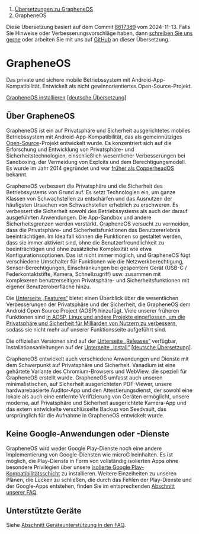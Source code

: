 <nav aria-label="breadcrumb">
	<ol class="breadcrumb">
		<li class="breadcrumb-item"><a href="grapheneos-preface.html">Übersetzungen zu GrapheneOS</a></li>
		<li class="breadcrumb-item active" aria-current="page">GrapheneOS</li>
	</ol>
</nav>

<div class="alert alert-primary">
	Diese Übersetzung basiert auf dem Commit <a href="https://github.com/GrapheneOS/grapheneos.org/blob/86173d96cb235a9ed6960a8b63a0326808e13033/static/index.html">86173d9</a> vom 2024-11-13. Falls Sie Hinweise oder Verbesserungsvorschläge haben, dann <a href="contact.html">schreiben Sie uns gerne</a> oder arbeiten Sie mit uns auf <a href="https://github.com/dys2p/websites/blob/main/dys2p.com/grapheneos-index/de.md">GitHub</a> an dieser Übersetzung.
</div>

<!--
Copyright © 2014-2025 GrapheneOS

Permission is hereby granted, free of charge, to any person obtaining a copy
of this software and associated documentation files (the "Software"), to deal
in the Software without restriction, including without limitation the rights
to use, copy, modify, merge, publish, distribute, sublicense, and/or sell
copies of the Software, and to permit persons to whom the Software is
furnished to do so, subject to the following conditions:

The above copyright notice and this permission notice shall be included in
all copies or substantial portions of the Software.

THE SOFTWARE IS PROVIDED "AS IS", WITHOUT WARRANTY OF ANY KIND, EXPRESS OR
IMPLIED, INCLUDING BUT NOT LIMITED TO THE WARRANTIES OF MERCHANTABILITY,
FITNESS FOR A PARTICULAR PURPOSE AND NONINFRINGEMENT. IN NO EVENT SHALL THE
AUTHORS OR COPYRIGHT HOLDERS BE LIABLE FOR ANY CLAIM, DAMAGES OR OTHER
LIABILITY, WHETHER IN AN ACTION OF CONTRACT, TORT OR OTHERWISE, ARISING FROM,
OUT OF OR IN CONNECTION WITH THE SOFTWARE OR THE USE OR OTHER DEALINGS IN
THE SOFTWARE.

https://grapheneos.org/LICENSE.txt
-->

<h1 id="grapheneos">GrapheneOS</h1>

Das private und sichere mobile Betriebssystem mit Android-App-Kompatibilität. Entwickelt als nicht gewinnorientiertes Open-Source-Projekt.

[GrapheneOS installieren](https://grapheneos.org/install/) [[deutsche Übersetzung](grapheneos-install.html)]

<h2 id="about">Über GrapheneOS</h2>

GrapheneOS ist ein auf Privatsphäre und Sicherheit ausgerichtetes mobiles Betriebssystem mit Android-App-Kompatibilität, das als gemeinnütziges [Open-Source](https://grapheneos.org/source)-Projekt entwickelt wurde. Es konzentriert sich auf die Erforschung und Entwicklung von Privatsphäre- und Sicherheitstechnologien, einschließlich wesentlicher Verbesserungen bei Sandboxing, der Vermeidung von Exploits und dem Berechtigungsmodell. Es wurde im Jahr 2014 gegründet und war [früher als CopperheadOS](https://grapheneos.org/history/copperheados) bekannt.

GrapheneOS verbessert die Privatsphäre und die Sicherheit des Betriebssystems von Grund auf. Es setzt Technologien ein, um ganze Klassen von Schwachstellen zu entschärfen und das Ausnutzen der häufigsten Ursachen von Schwachstellen erheblich zu erschweren. Es verbessert die Sicherheit sowohl des Betriebssystems als auch der darauf ausgeführten Anwendungen. Die App-Sandbox und andere Sicherheitsgrenzen werden verstärkt. GrapheneOS versucht zu vermeiden, dass die Privatsphäre- und Sicherheitsfunktionen das Benutzererlebnis beeinträchtigen. Im Idealfall können die Funktionen so gestaltet werden, dass sie immer aktiviert sind, ohne die Benutzerfreundlichkeit zu beeinträchtigen und ohne zusätzliche Komplexität wie etwa Konfigurationsoptionen. Das ist nicht immer möglich, und GrapheneOS fügt verschiedene Umschalter für Funktionen wie die Netzwerkberechtigung, Sensor-Berechtigungen, Einschränkungen bei gesperrtem Gerät (USB-C / Federkontaktstifte, Kamera, Schnellzugriff) usw. zusammen mit komplexeren benutzerseitigen Privatsphäre- und Sicherheitsfunktionen mit eigener Benutzeroberfläche hinzu.

Die [Unterseite „Features“](https://grapheneos.org/features) bietet einen Überblick über die wesentlichen Verbesserungen der Privatsphäre und der Sicherheit, die GrapheneOS dem Android Open Source Project (AOSP) hinzufügt. Viele unserer früheren Funktionen sind [in AOSP, Linux und andere Projekte eingeflossen, um die Privatsphäre und Sicherheit für Milliarden von Nutzern zu verbessern](https://grapheneos.org/faq#upstream), sodass sie nicht mehr auf unserer Funktionsseite aufgeführt sind.

Die offiziellen Versionen sind auf der [Unterseite „Releases“](https://grapheneos.org/releases) verfügbar, Installationsanleitungen auf der [Unterseite „Install“](https://grapheneos.org/install/) [[deutsche Übersetzung](grapheneos-install.html)].

GrapheneOS entwickelt auch verschiedene Anwendungen und Dienste mit dem Schwerpunkt auf Privatsphäre und Sicherheit. Vanadium ist eine gehärtete Variante des Chromium-Browsers und WebView, die speziell für GrapheneOS erstellt wurde. GrapheneOS umfasst auch unseren minimalistischen, auf Sicherheit ausgerichteten PDF-Viewer, unsere hardwarebasierte Auditor-App und den Attestierungsdienst, der sowohl eine lokale als auch eine entfernte Verifizierung von Geräten ermöglicht, unsere moderne, auf Privatsphäre und Sicherheit ausgerichtete Kamera-App und das extern entwickelte verschlüsselte Backup von Seedvault, das ursprünglich für die Aufnahme in GrapheneOS entwickelt wurde.

<h2 id="never-google-services">Keine Google-Anwendungen oder -Dienste</h2>

GrapheneOS wird weder Google Play-Dienste noch eine andere Implementierung von Google-Diensten wie microG beinhalten. Es ist möglich, die Play-Dienste in Form von vollständig isolierten Apps ohne besondere Privilegien über unsere [isolierte Google Play-Kompatibilitätsschicht](https://grapheneos.org/usage#sandboxed-google-play) zu installieren. Weitere Einzelheiten zu unseren Plänen, die Lücken zu schließen, die durch das Fehlen der Play-Dienste und der Google-Apps entstehen, finden Sie im entsprechenden [Abschnitt unserer FAQ](https://grapheneos.org/faq#google-services).

<h2 id="device-support">Unterstützte Geräte</h2>

Siehe [Abschnitt Geräteunterstützung in den FAQ](https://grapheneos.org/faq#device-support).
